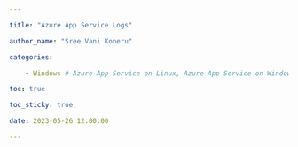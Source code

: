 ```yaml
---

title: "Azure App Service Logs"

author_name: "Sree Vani Koneru"

categories:

    - Windows # Azure App Service on Linux, Azure App Service on Windows

toc: true

toc_sticky: true

date: 2023-05-26 12:00:00

---
```


